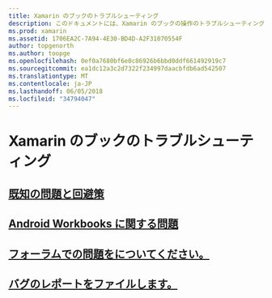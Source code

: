 ```yaml
---
title: Xamarin のブックのトラブルシューティング
description: このドキュメントには、Xamarin のブックの操作のトラブルシューティング情報を提供するさまざまなガイドへのリンクがします。 リンクされたコンテンツは、一般的な既知の問題、Android のブックに関する問題について説明し、サポートに関連するリソースを提供します。
ms.prod: xamarin
ms.assetid: 1706EA2C-7A94-4E30-BD4D-A2F31070554F
author: topgenorth
ms.author: toopge
ms.openlocfilehash: 0ef0a7680bf6e0c86926b6bbd0ddf661492919c7
ms.sourcegitcommit: ea1dc12a3c2d7322f234997daacbfdb6ad542507
ms.translationtype: MT
ms.contentlocale: ja-JP
ms.lasthandoff: 06/05/2018
ms.locfileid: "34794047"
---
```

# <a name="troubleshooting-xamarin-workbooks"></a>Xamarin のブックのトラブルシューティング

## <a name="general-known-issues--workaroundsgeneralmd"></a>[既知の問題と回避策](general.md)

## <a name="issues-with-android-workbooksandroidmd"></a>[Android Workbooks に関する問題](android.md)

## <a name="discuss-issues-on-the-forumsforums"></a>[フォーラムでの問題をについてください。][forums]

## <a name="file-a-bug-reporttoolsworkbooksinstallmdreporting-bugs"></a>[バグのレポートをファイルします。](~/tools/workbooks/install.md#reporting-bugs)

[forums]: https://forums.xamarin.com/categories/inspector
